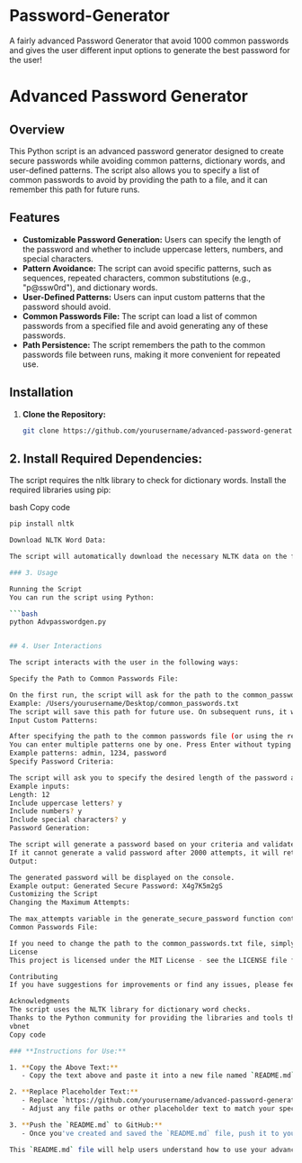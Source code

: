 # Password-Generator
A fairly advanced Password Generator that avoid 1000 common passwords and gives the user different input options to generate the best password for the user!
# Advanced Password Generator

## Overview

This Python script is an advanced password generator designed to create secure passwords while avoiding common patterns, dictionary words, and user-defined patterns. The script also allows you to specify a list of common passwords to avoid by providing the path to a file, and it can remember this path for future runs.

## Features

- **Customizable Password Generation:** Users can specify the length of the password and whether to include uppercase letters, numbers, and special characters.
- **Pattern Avoidance:** The script can avoid specific patterns, such as sequences, repeated characters, common substitutions (e.g., "p@ssw0rd"), and dictionary words.
- **User-Defined Patterns:** Users can input custom patterns that the password should avoid.
- **Common Passwords File:** The script can load a list of common passwords from a specified file and avoid generating any of these passwords.
- **Path Persistence:** The script remembers the path to the common passwords file between runs, making it more convenient for repeated use.

## Installation

1. **Clone the Repository:**

   ```bash
   git clone https://github.com/yourusername/advanced-password-generator.git


## 2. Install Required Dependencies:

The script requires the nltk library to check for dictionary words. Install the required libraries using pip:

bash
Copy code

```bash
pip install nltk

Download NLTK Word Data:

The script will automatically download the necessary NLTK data on the first run. Ensure you have an internet connection for this.

### 3. Usage

Running the Script
You can run the script using Python:

```bash
python Advpasswordgen.py


## 4. User Interactions

The script interacts with the user in the following ways:

Specify the Path to Common Passwords File:

On the first run, the script will ask for the path to the common_passwords.txt file, where you should provide a file containing common passwords to avoid. The file should contain one password per line.
Example: /Users/yourusername/Desktop/common_passwords.txt
The script will save this path for future use. On subsequent runs, it will use the saved path unless the file is moved or deleted.
Input Custom Patterns:

After specifying the path to the common passwords file (or using the remembered path), the script will prompt you to input custom patterns that you want the password generator to avoid.
You can enter multiple patterns one by one. Press Enter without typing anything to finish entering patterns.
Example patterns: admin, 1234, password
Specify Password Criteria:

The script will ask you to specify the desired length of the password and whether to include uppercase letters, numbers, and special characters.
Example inputs:
Length: 12
Include uppercase letters? y
Include numbers? y
Include special characters? y
Password Generation:

The script will generate a password based on your criteria and validate it against the common passwords, dictionary words, and patterns you specified.
If it cannot generate a valid password after 2000 attempts, it will return the last attempted password.
Output:

The generated password will be displayed on the console.
Example output: Generated Secure Password: X4g7K5m2gS
Customizing the Script
Changing the Maximum Attempts:

The max_attempts variable in the generate_secure_password function controls how many times the script will try to generate a valid password before giving up. You can adjust this value to suit your needs.
Common Passwords File:

If you need to change the path to the common_passwords.txt file, simply delete the config.txt file in the script directory, and the script will prompt you for a new path on the next run.
License
This project is licensed under the MIT License - see the LICENSE file for details.

Contributing
If you have suggestions for improvements or find any issues, please feel free to submit a pull request or open an issue.

Acknowledgments
The script uses the NLTK library for dictionary word checks.
Thanks to the Python community for providing the libraries and tools that made this project possible.
vbnet
Copy code

### **Instructions for Use:**

1. **Copy the Above Text:**
   - Copy the text above and paste it into a new file named `README.md` in the root directory of your GitHub repository.

2. **Replace Placeholder Text:**
   - Replace `https://github.com/yourusername/advanced-password-generator.git` with the actual URL of your GitHub repository.
   - Adjust any file paths or other placeholder text to match your specific project setup.

3. **Push the `README.md` to GitHub:**
   - Once you've created and saved the `README.md` file, push it to your GitHub repository so that it appears on the repository's main page.

This `README.md` file will help users understand how to use your advanced password
